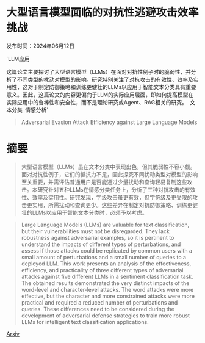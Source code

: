 # 大型语言模型面临的对抗性逃避攻击效率挑战

发布时间：2024年06月12日

`LLM应用

这篇论文主要探讨了大型语言模型（LLMs）在面对对抗性例子时的脆弱性，并分析了不同类型的扰动对模型的影响。研究特别关注了对抗攻击的有效性、效率及实用性，这对于制定防御策略和训练更健壮的LLMs以应用于智能文本分类具有重要意义。因此，这篇论文的内容更偏向于LLM的实际应用层面，即如何提高模型在实际应用中的鲁棒性和安全性，而不是理论研究或Agent、RAG相关的研究。` `文本分类` `情感分析`

> Adversarial Evasion Attack Efficiency against Large Language Models

# 摘要

> 大型语言模型（LLMs）虽在文本分类中表现出色，但其脆弱性不容小觑。面对对抗性例子，它们的抵抗力不足，因此探究不同扰动类型对模型的影响至关重要，并需评估普通用户是否能通过少量扰动和查询轻易复制这些攻击。本研究针对五种LLMs在情感分类任务上，分析了三种对抗攻击的有效性、效率及实用性。研究发现，字级攻击虽更有效，但字符级及更受限的攻击更实用，所需扰动和查询更少。这些差异在制定对抗防御策略、训练更健壮的LLMs以应用于智能文本分类时，必须予以考虑。

> Large Language Models (LLMs) are valuable for text classification, but their vulnerabilities must not be disregarded. They lack robustness against adversarial examples, so it is pertinent to understand the impacts of different types of perturbations, and assess if those attacks could be replicated by common users with a small amount of perturbations and a small number of queries to a deployed LLM. This work presents an analysis of the effectiveness, efficiency, and practicality of three different types of adversarial attacks against five different LLMs in a sentiment classification task. The obtained results demonstrated the very distinct impacts of the word-level and character-level attacks. The word attacks were more effective, but the character and more constrained attacks were more practical and required a reduced number of perturbations and queries. These differences need to be considered during the development of adversarial defense strategies to train more robust LLMs for intelligent text classification applications.

[Arxiv](https://arxiv.org/abs/2406.08050)
